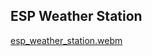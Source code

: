 ## ESP Weather Station


[esp_weather_station.webm](https://user-images.githubusercontent.com/20814332/208315059-cba2227f-f94a-4d97-af5e-2e5444b86769.webm)
